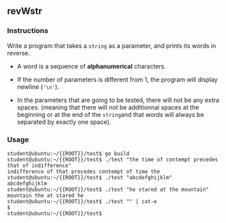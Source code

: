 ## revWstr

### Instructions

Write a program that takes a `string` as a parameter, and prints its words in reverse.

-   A word is a sequence of **alphanumerical** characters.

-   If the number of parameters is different from 1, the program will display newline (`'\n'`).

-   In the parameters that are going to be tested, there will not be any extra spaces. (meaning that there will not be additionnal spaces at the beginning or at the end of the `string`and that words will always be separated by exactly one space).

### Usage

```console
student@ubuntu:~/{{ROOT}}/test$ go build
student@ubuntu:~/{{ROOT}}/test$ ./test "the time of contempt precedes that of indifference"
indifference of that precedes contempt of time the
student@ubuntu:~/{{ROOT}}/test$ ./test "abcdefghijklm"
abcdefghijklm
student@ubuntu:~/{{ROOT}}/test$ ./test "he stared at the mountain"
mountain the at stared he
student@ubuntu:~/{{ROOT}}/test$ ./test "" | cat-e
$
student@ubuntu:~/{{ROOT}}/test$ 
```
